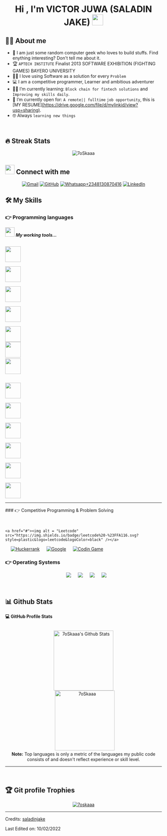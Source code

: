 <h1 align="center">Hi , I'm VICTOR JUWA (SALADIN JAKE) <img src="https://media.giphy.com/media/hvRJCLFzcasrR4ia7z/giphy.gif" width="35"></h1>



## :sassy_man:  About me
- :school: I am just some random computer geek who loves to build stuffs. Find enything interesting? Don't tell me about it.
- :trophy: `APTECH INSTITUTE` Finalist 2013 SOFTWARE EXHIBITION (FIGHTING GAMES) BAYERO UNIVERSITY 
- :technologist: I love using Software as a solution for every `Problem`
- :computer: I am a competitive programmer, Learner and ambitious adventurer
- :student: I’m currently learning: `Block chain for fintech solutions` and `Improving my skills daily`.
- :thinking: I’m currently open for: `A remote|| fulltime`  `job opportunity`, this is [MY RESUME][(https://drive.google.com/file/d/mylinkid/view?usp=sharing)](https://drive.google.com/file/d/1_2D1BPhukxw9UQjuxRhFPr49HUnqRU6u/view?usp=sharing).
- :nerd_face: Always `learning new things`

<br>

## 🔥 Streak Stats
<p align="center"><img src="https://github-readme-streak-stats.herokuapp.com/?user=saladinjake&theme=algolia" alt="7oSkaaa" /></p>




## <img src="https://media.giphy.com/media/iY8CRBdQXODJSCERIr/giphy.gif" width="30px"> Connect with me
<p align="center">
	<a href="mailto:juwavictor@gmail.com"><img img src="https://img.shields.io/badge/gmail-%23EA4335.svg?style=plastic&logo=gmail&logoColor=white" alt="Gmail"/></a>
	<a href="https://github.com/saladinjake"><img src="https://img.shields.io/badge/github-%23181717.svg?style=plastic&logo=github&logoColor=white" alt="GitHub"/></a>
	<a href="https://wa.me/0201208822340"><img src="https://img.shields.io/badge/whatsapp-%2325D366.svg?style=plastic&logo=whatsapp&logoColor=white" alt="Whatsapp"/>+2348130870416</a>
	<a href="https://www.linkedin.com/in/victor-dibs-462252b9/"><img src="https://img.shields.io/badge/linkedin-%230A66C2.svg?style=plastic&logo=linkedin&logoColor=white" alt="LinkedIn"/></a>

</p>




## 🛠️ My Skills

### 👉 Programming languages
<img src="https://media.giphy.com/media/iY8CRBdQXODJSCERIr/giphy.gif" width="30px">&nbsp;***My working tools...***
<p align="left">
	
  <code> <img height="50" src="https://www.vectorlogo.zone/logos/reactjs/reactjs-ar21.svg"> </code>
	  <code> <img height="50" src="https://www.vectorlogo.zone/logos/angular/angular-ar21.svg"> </code>
	  <code> <img height="50" src="https://www.vectorlogo.zone/logos/vuejs/vuejs-ar21.svg"> </code>
  <code> <img height="50" src="https://www.vectorlogo.zone/logos/laravel/laravel-ar21.svg"> </code>
  <code> <img height="50" src="https://www.vectorlogo.zone/logos/javascript/javascript-ar21.svg"> </code>
   <code><img height="50" src="https://www.pngkit.com/png/detail/178-1787127_github-logo-png-transparent-github-vector.png"></code>
  <code> <img height="50" src="https://upload.wikimedia.org/wikipedia/commons/thumb/0/0a/Python.svg/2048px-Python.svg.png"> </code>


  <code> <img height="50" src="https://www.vectorlogo.zone/logos/w3_html5/w3_html5-ar21.svg"> </code>
  <code> <img height="50" src="https://www.vectorlogo.zone/logos/mysql/mysql-ar21.svg"> </code>
  <code> <img height="50" src="https://www.vectorlogo.zone/logos/sqlite/sqlite-ar21.svg"> </code>
  <code> <img height="50" src="https://www.vectorlogo.zone/logos/pocoo_flask/pocoo_flask-ar21.svg"> </code>
  <code> <img height="50" src="https://www.vectorlogo.zone/logos/heroku/heroku-ar21.svg"> </code>
  <code> <img height="50" src="https://www.vectorlogo.zone/logos/netlifyapp_watercss/netlifyapp_watercss-ar21.svg"> </code>
  
  <hr>
</p>
 ### 👉 Competitive Programming & Problem Solving
 
<p align="center">
  &emsp;
   
    <a href="#"><img alt = "Leetcode" src="https://img.shields.io/badge/leetcode%20-%23FFA116.svg?style=plastic&logo=leetcode&logoColor=black" /></a>
  &emsp;
    <a href="#"><img alt = "Huckerrank" src="https://img.shields.io/badge/hackerrank-%232EC866.svg?style=plastic&logo=hackerrank&logoColor=white" /></a>
  &emsp;
    <a href="#"><img alt = "Google" src="https://img.shields.io/badge/google-%234285F4.svg?style=plastic&logo=google&logoColor=white" /></a>
  &emsp;
    <a href="#"><img alt = "Codin Game" src="https://img.shields.io/badge/codingame-%23F2BB13.svg?&style=plastic&logo=codingame&logoColor=black" /></a>
</p>

 ### 👉 Operating Systems
 
<p align="center">
  &emsp;
    <a href="#"><img src="https://img.shields.io/badge/Linux-FCC624?style=plastic&logo=linux&logoColor=black"></a>
  &emsp;
    <a href="#"><img src="https://img.shields.io/badge/Ubuntu-E95420?style=plastic&logo=ubuntu&logoColor=white"></a>
  &emsp;
    <a href="#"><img src="https://img.shields.io/badge/Windows-0078D6?style=plastic&logo=windows&logoColor=white"></a>
  &emsp;
    <a href="#"><img src="https://img.shields.io/badge/pop!_os-%2348B9C7.svg?style=plastic&&logo=pop!_os&logoColor=white" /></a>	  
</p>

<br/>

## 📊 Github Stats



  <summary><b>💻 GitHub Profile Stats</b></summary>
  <br/>
  <p align="center">
    <a href="https://github.com/saladinjake/github-readme-stats"><img alt="7oSkaaa's Github Stats" src="https://github-readme-stats.vercel.app/api?username=saladinjake&show_icons=true&count_private=true&theme=algolia" height="192px"/></a>
<br/>
  &nbsp;
	  <img src="https://github-readme-stats.vercel.app/api/top-langs?username=saladinjake&langs_count=10&show_icons=true&locale=en&layout=compact&theme=algolia" alt="7oSkaaa" height="192px"/>
  <br/>
  <b>Note:</b> Top languages is only a metric of the languages my public code consists of and doesn't reflect experience or skill level.
  </p>

----



<br/>

## :trophy: Git profile Trophies

<p align="center"> <a href="https://github.com/ryo-ma/github-profile-trophy"><img src="https://github-profile-trophy.vercel.app/?username=saladinjake&layout=compact&theme=algolia" alt="7oskaaa" /></a> </p>

-----
Credits: [saladinjake](https://github.com/saladinjake)

Last Edited on: 10/02/2022











